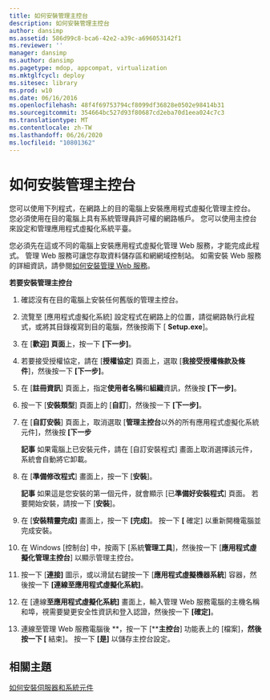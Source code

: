 ```yaml
---
title: 如何安裝管理主控台
description: 如何安裝管理主控台
author: dansimp
ms.assetid: 586d99c8-bca6-42e2-a39c-a696053142f1
ms.reviewer: ''
manager: dansimp
ms.author: dansimp
ms.pagetype: mdop, appcompat, virtualization
ms.mktglfcycl: deploy
ms.sitesec: library
ms.prod: w10
ms.date: 06/16/2016
ms.openlocfilehash: 48f4f69753794cf8099df36828e0502e98414b31
ms.sourcegitcommit: 354664bc527d93f80687cd2eba70d1eea024c7c3
ms.translationtype: MT
ms.contentlocale: zh-TW
ms.lasthandoff: 06/26/2020
ms.locfileid: "10801362"
---
```

# 如何安裝管理主控台


您可以使用下列程式，在網路上的目的電腦上安裝應用程式虛擬化管理主控台。 您必須使用在目的電腦上具有系統管理員許可權的網路帳戶。 您可以使用主控台來設定和管理應用程式虛擬化系統平臺。

您必須先在這或不同的電腦上安裝應用程式虛擬化管理 Web 服務，才能完成此程式。 管理 Web 服務可讓您存取資料儲存區和網網域控制站。 如需安裝 Web 服務的詳細資訊，請參閱[如何安裝管理 Web 服務](how-to-install-the-management-web-service.md)。

**若要安裝管理主控台**

1.  確認沒有在目的電腦上安裝任何舊版的管理主控台。

2.  流覽至 [應用程式虛擬化系統] 設定程式在網路上的位置，請從網路執行此程式，或將其目錄複寫到目的電腦，然後按兩下 [ **Setup.exe**]。

3.  在 [**歡迎] 頁面**上，按一下 **[下一步]**。

4.  若要接受授權協定，請在 [**授權協定**] 頁面上，選取 [**我接受授權條款及條件**]，然後按一下 **[下一步]**。

5.  在 [**註冊資訊**] 頁面上，指定**使用者名稱**和**組織**資訊，然後按 **[下一步]**。

6.  按一下 [**安裝類型**] 頁面上的 [**自訂**]，然後按一下 **[下一步]**。

7.  在 [**自訂安裝**] 頁面上，取消選取 [**管理主控台**以外的所有應用程式虛擬化系統元件]，然後按 **[下一步**

    **記事** 如果電腦上已安裝元件，請在 [自訂安裝程式] 畫面上取消選擇該元件，系統會自動將它卸載。

     

8.  在 [**準備修改程式**] 畫面上，按一下 [**安裝**]。

    **記事** 如果這是您安裝的第一個元件，就會顯示 [已**準備好安裝程式**] 頁面。 若要開始安裝，請按一下 [**安裝**]。

     

9.  在 [**安裝精靈完成]** 畫面上，按一下 **[完成]**。 按一下 **[** 確定] 以重新開機電腦並完成安裝。

10. 在 Windows [控制台] 中，按兩下 [系統**管理工具**]，然後按一下 [**應用程式虛擬化管理主控台**] 以顯示管理主控台。

11. 按一下 [**連接]** 圖示，或以滑鼠右鍵按一下 [**應用程式虛擬機器系統**] 容器，然後按一下 **[連線至應用程式虛擬化系統]**。

12. 在 [連線**至應用程式虛擬化系統]** 畫面上，輸入管理 Web 服務電腦的主機名稱和埠，視需要變更安全性資訊和登入認證，然後按一下 **[確定]**。

13. 連線至管理 Web 服務電腦後 **，按一下 [****主控台**] 功能表上的 [檔案]，**然後按一下 [** 結束]。 按一下 **[是]** 以儲存主控台設定。

## 相關主題


[如何安裝伺服器和系統元件](how-to-install-the-servers-and-system-components.md)

 

 





